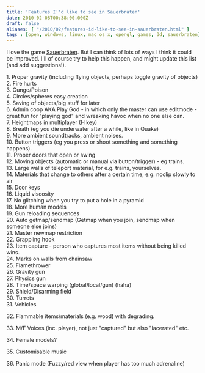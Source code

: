 ```yaml
---
title: 'Features I''d like to see in Sauerbraten'
date: 2010-02-08T00:38:00.000Z
draft: false
aliases: [ "/2010/02/features-id-like-to-see-in-sauerbraten.html" ]
tags : [open, windows, linux, mac os x, opengl, games, 3d, sauerbraten]
---
```


I love the game [Sauerbraten](http://sauerbraten.org/). But I can think of lots of ways I think it could be improved. I'll of course try to help this happen, and might update this list (and add suggestions!).  
  
1\. Proper gravity (including flying objects, perhaps toggle gravity of objects)  
2\. Fire hurts  
3\. Gunge/Poison  
4\. Circles/spheres easy creation  
5\. Saving of objects/big stuff for later  
6\. Admin coop AKA Play God - in which only the master can use editmode - great fun for "playing god" and wreaking havoc when no one else can.  
7\. Heightmaps in multiplayer (H key)  
8\. Breath (eg you die underwater after a while, like in Quake)  
9\. More ambient soundtracks, ambient noises.  
10\. Button triggers (eg you press or shoot something and something happens).  
11\. Proper doors that open or swing  
12\. Moving objects (automatic or manual via button/trigger) - eg trains.  
13\. Large walls of teleport material, for e.g. trains, yourselves.  
14\. Materials that change to others after a certain time, e.g. noclip slowly to air  
15\. Door keys  
16\. Liquid viscosity  
17\. No glitching when you try to put a hole in a pyramid  
18\. More human models  
19\. Gun reloading sequences  
20\. Auto getmap/sendmap (Getmap when you join, sendmap when someone else joins)  
21\. Master newmap restriction  
22\. Grappling hook  
23\. Item capture - person who captures most items without being killed wins.  
24\. Marks on walls from chainsaw  
25\. Flamethrower  
26\. Gravity gun  
27\. Physics gun  
28\. Time/space warping (global/local/gun) (haha)  
29\. Shield/Disarming field  
30\. Turrets  
31\. Vehicles

32\. Flammable items/materials (e.g. wood) with degrading.

33\. M/F Voices (inc. player), not just "captured" but also "lacerated" etc.

34\. Female models?

35\. Customisable music

36\. Panic mode (Fuzzy/red view when player has too much adrenaline)